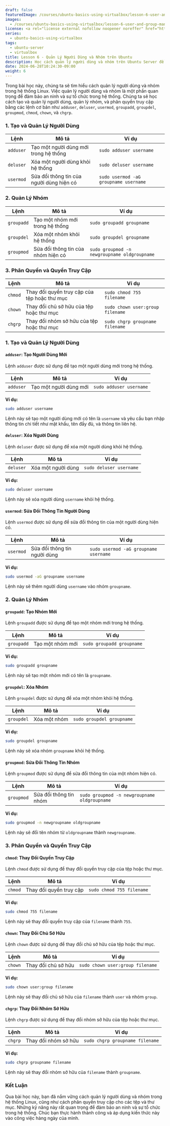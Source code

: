 ```yaml
---
draft: false
featuredImage: /courses/ubuntu-basics-using-virtualbox/lesson-6-user-and-group-management.webp
images:
  - /courses/ubuntu-basics-using-virtualbox/lesson-6-user-and-group-management.webp
license: <a rel="license external nofollow noopener noreffer" href="https://creativecommons.org/licenses/by-nc/4.0/" target="_blank">CC BY-NC 4.0</a>
series:
  - ubuntu-basics-using-virtualbox
tags:
  - ubuntu-server
  - virtualbox
title: Lesson 6 - Quản Lý Người Dùng và Nhóm trên Ubuntu
description: Học cách quản lý người dùng và nhóm trên Ubuntu Server để tạo, sửa đổi và xóa người dùng, cũng như gán quyền truy cập cho người dùng trong hệ thống.
date: 2024-06-28T10:24:30-09:00
weight: 6
---
```


Trong bài học này, chúng ta sẽ tìm hiểu cách quản lý người dùng và nhóm trong hệ thống Linux. Việc quản lý người dùng và nhóm là một phần quan trọng để đảm bảo an ninh và sự tổ chức trong hệ thống. Chúng ta sẽ học cách tạo và quản lý người dùng, quản lý nhóm, và phân quyền truy cập bằng các lệnh cơ bản như `adduser`, `deluser`, `usermod`, `groupadd`, `groupdel`, `groupmod`, `chmod`, `chown`, và `chgrp`.

### 1. Tạo và Quản Lý Người Dùng

| Lệnh     | Mô tả                                  | Ví dụ                                         |
|----------|----------------------------------------|-----------------------------------------------|
| `adduser`| Tạo một người dùng mới trong hệ thống  | `sudo adduser username`                       |
| `deluser`| Xóa một người dùng khỏi hệ thống       | `sudo deluser username`                       |
| `usermod`| Sửa đổi thông tin của người dùng hiện có| `sudo usermod -aG groupname username`         |

### 2. Quản Lý Nhóm

| Lệnh      | Mô tả                                    | Ví dụ                                                |
|-----------|------------------------------------------|------------------------------------------------------|
| `groupadd`| Tạo một nhóm mới trong hệ thống          | `sudo groupadd groupname`                            |
| `groupdel`| Xóa một nhóm khỏi hệ thống               | `sudo groupdel groupname`                            |
| `groupmod`| Sửa đổi thông tin của nhóm hiện có       | `sudo groupmod -n newgroupname oldgroupname`         |

### 3. Phân Quyền và Quyền Truy Cập

| Lệnh      | Mô tả                                       | Ví dụ                                                   |
|-----------|---------------------------------------------|---------------------------------------------------------|
| `chmod`   | Thay đổi quyền truy cập của tệp hoặc thư mục| `sudo chmod 755 filename`                               |
| `chown`   | Thay đổi chủ sở hữu của tệp hoặc thư mục    | `sudo chown user:group filename`                        |
| `chgrp`   | Thay đổi nhóm sở hữu của tệp hoặc thư mục   | `sudo chgrp groupname filename`                         |

### 1. Tạo và Quản Lý Người Dùng

#### `adduser`: Tạo Người Dùng Mới

Lệnh `adduser` được sử dụng để tạo một người dùng mới trong hệ thống.

| Lệnh            | Mô tả                               | Ví dụ                        |
|-----------------|-------------------------------------|------------------------------|
| `adduser`       | Tạo một người dùng mới              | `sudo adduser username`      |

**Ví dụ:**

```bash
sudo adduser username
```

Lệnh này sẽ tạo một người dùng mới có tên là `username` và yêu cầu bạn nhập thông tin chi tiết như mật khẩu, tên đầy đủ, và thông tin liên hệ.

#### `deluser`: Xóa Người Dùng

Lệnh `deluser` được sử dụng để xóa một người dùng khỏi hệ thống.

| Lệnh            | Mô tả                               | Ví dụ                        |
|-----------------|-------------------------------------|------------------------------|
| `deluser`       | Xóa một người dùng                  | `sudo deluser username`      |

**Ví dụ:**

```bash
sudo deluser username
```

Lệnh này sẽ xóa người dùng `username` khỏi hệ thống.

#### `usermod`: Sửa Đổi Thông Tin Người Dùng

Lệnh `usermod` được sử dụng để sửa đổi thông tin của một người dùng hiện có.

| Lệnh            | Mô tả                               | Ví dụ                        |
|-----------------|-------------------------------------|------------------------------|
| `usermod`       | Sửa đổi thông tin người dùng        | `sudo usermod -aG groupname username` |

**Ví dụ:**

```bash
sudo usermod -aG groupname username
```

Lệnh này sẽ thêm người dùng `username` vào nhóm `groupname`.

### 2. Quản Lý Nhóm

#### `groupadd`: Tạo Nhóm Mới

Lệnh `groupadd` được sử dụng để tạo một nhóm mới trong hệ thống.

| Lệnh            | Mô tả                               | Ví dụ                        |
|-----------------|-------------------------------------|------------------------------|
| `groupadd`      | Tạo một nhóm mới                    | `sudo groupadd groupname`    |

**Ví dụ:**

```bash
sudo groupadd groupname
```

Lệnh này sẽ tạo một nhóm mới có tên là `groupname`.

#### `groupdel`: Xóa Nhóm

Lệnh `groupdel` được sử dụng để xóa một nhóm khỏi hệ thống.

| Lệnh            | Mô tả                               | Ví dụ                        |
|-----------------|-------------------------------------|------------------------------|
| `groupdel`      | Xóa một nhóm                        | `sudo groupdel groupname`    |

**Ví dụ:**

```bash
sudo groupdel groupname
```

Lệnh này sẽ xóa nhóm `groupname` khỏi hệ thống.

#### `groupmod`: Sửa Đổi Thông Tin Nhóm

Lệnh `groupmod` được sử dụng để sửa đổi thông tin của một nhóm hiện có.

| Lệnh            | Mô tả                               | Ví dụ                        |
|-----------------|-------------------------------------|------------------------------|
| `groupmod`      | Sửa đổi thông tin nhóm              | `sudo groupmod -n newgroupname oldgroupname` |

**Ví dụ:**

```bash
sudo groupmod -n newgroupname oldgroupname
```

Lệnh này sẽ đổi tên nhóm từ `oldgroupname` thành `newgroupname`.

### 3. Phân Quyền và Quyền Truy Cập

#### `chmod`: Thay Đổi Quyền Truy Cập

Lệnh `chmod` được sử dụng để thay đổi quyền truy cập của tệp hoặc thư mục.

| Lệnh            | Mô tả                               | Ví dụ                        |
|-----------------|-------------------------------------|------------------------------|
| `chmod`         | Thay đổi quyền truy cập             | `sudo chmod 755 filename`    |

**Ví dụ:**

```bash
sudo chmod 755 filename
```

Lệnh này sẽ thay đổi quyền truy cập của `filename` thành `755`.

#### `chown`: Thay Đổi Chủ Sở Hữu

Lệnh `chown` được sử dụng để thay đổi chủ sở hữu của tệp hoặc thư mục.

| Lệnh            | Mô tả                               | Ví dụ                        |
|-----------------|-------------------------------------|------------------------------|
| `chown`         | Thay đổi chủ sở hữu                 | `sudo chown user:group filename` |

**Ví dụ:**

```bash
sudo chown user:group filename
```

Lệnh này sẽ thay đổi chủ sở hữu của `filename` thành `user` và nhóm `group`.

#### `chgrp`: Thay Đổi Nhóm Sở Hữu

Lệnh `chgrp` được sử dụng để thay đổi nhóm sở hữu của tệp hoặc thư mục.

| Lệnh            | Mô tả                               | Ví dụ                        |
|-----------------|-------------------------------------|------------------------------|
| `chgrp`         | Thay đổi nhóm sở hữu                | `sudo chgrp groupname filename` |

**Ví dụ:**

```bash
sudo chgrp groupname filename
```

Lệnh này sẽ thay đổi nhóm sở hữu của `filename` thành `groupname`.

### Kết Luận

Qua bài học này, bạn đã nắm vững cách quản lý người dùng và nhóm trong hệ thống Linux, cũng như cách phân quyền truy cập cho các tệp và thư mục. Những kỹ năng này rất quan trọng để đảm bảo an ninh và sự tổ chức trong hệ thống. Chúc bạn thực hành thành công và áp dụng kiến thức này vào công việc hàng ngày của mình.